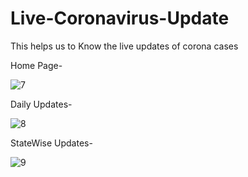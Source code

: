 # Live-Coronavirus-Update

This helps us to Know the live updates of corona cases



Home Page-


![7](https://user-images.githubusercontent.com/71556166/130324340-ba9b02e6-0f10-42e8-ba59-442f4bf780d0.png)

Daily Updates-


![8](https://user-images.githubusercontent.com/71556166/130324346-d779a71d-6ca7-4400-97cb-75df075055ba.png)

StateWise Updates-


![9](https://user-images.githubusercontent.com/71556166/130324351-d8af7213-bed9-4740-a618-76d7ac9fd28c.png)
























